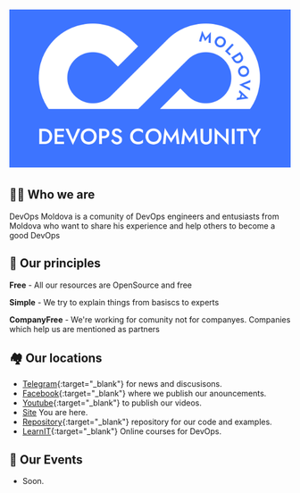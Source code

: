 # ![DevOps Comunity Moldova](/assets/images/logo_big.png "San Juan Mountains")

## 🙋‍♀️ Who we are

DevOps Moldova is a comunity of DevOps engineers and entusiasts from Moldova who want to share his experience and help others to become a good DevOps

## 🍿 Our principles

**Free** - All our resources are OpenSource and free

**Simple** - We try to explain things from basiscs to experts

**CompanyFree** - We're working for comunity not for companyes. Companies which help us are mentioned as partners

## 🏘️ Our locations

- [Telegram](https://t.me/+tqp4aRgys_NjMWEy){:target="_blank"} for news and discusisons.
- [Facebook](https://www.facebook.com/groups/devops.md){:target="_blank"} where we publish our anouncements.
- [Youtube](https://www.youtube.com/@DevopsCommunityMoldova){:target="_blank"} to publish our videos.
- [Site](https://devops-moldova.github.io/) You are here.
- [Repository](https://github.com/DevOps-Moldova){:target="_blank"} repository for our code and examples.
- [LearnIT](https://learnit.md/){:target="_blank"} Online courses for DevOps.

## 📅 Our Events

- Soon.
